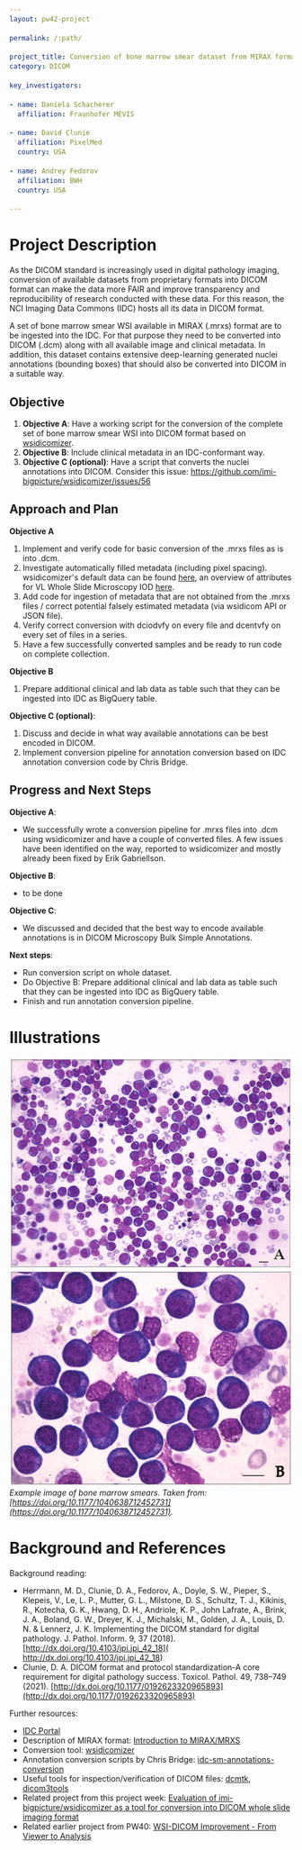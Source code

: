 ```yaml
---
layout: pw42-project

permalink: /:path/

project_title: Conversion of bone marrow smear dataset from MIRAX format into DICOM
category: DICOM

key_investigators:

- name: Daniela Schacherer
  affiliation: Fraunhofer MEVIS

- name: David Clunie
  affiliation: PixelMed
  country: USA

- name: Andrey Fedorov
  affiliation: BWH
  country: USA

---
```


# Project Description

<!-- Add a short paragraph describing the project. -->


As the DICOM standard is increasingly used in digital pathology imaging, conversion of available datasets from proprietary formats into DICOM format can make the data more FAIR and improve transparency and reproducibility of research conducted with these data. For this reason, the NCI Imaging Data Commons (IDC) hosts all its data in DICOM format. 

A set of bone marrow smear WSI available in MIRAX (.mrxs) format are to be ingested into the IDC. For that purpose they need to be converted into DICOM (.dcm) along with all available image and clinical metadata. 
In addition, this dataset contains extensive deep-learning generated nuclei annotations (bounding boxes) that should also be converted into DICOM in a suitable way. 



## Objective

<!-- Describe here WHAT you would like to achieve (what you will have as end result). -->

 1. **Objective A**: Have a working script for the conversion of the complete set of bone marrow smear WSI into DICOM format based on [wsidicomizer](https://github.com/imi-bigpicture/wsidicomizer).
 2. **Objective B**: Include clinical metadata in an IDC-conformant way.
 3. **Objective C (optional)**: Have a script that converts the nuclei annotations into DICOM. Consider this issue: https://github.com/imi-bigpicture/wsidicomizer/issues/56


## Approach and Plan

<!-- Describe here HOW you would like to achieve the objectives stated above. -->

**Objective A**
1. Implement and verify code for basic conversion of the .mrxs files as is into .dcm.
2. Investigate automatically filled metadata (including pixel spacing). wsidicomizer's default data can be found [here](https://github.com/imi-bigpicture/wsidicom/tree/ab16e38c678b4bb6eb8e2c670d4c7278c67edf03/wsidicom/metadata), an overview of attributes for VL Whole Slide Microscopy IOD [here](https://dicom.innolitics.com/ciods/vl-whole-slide-microscopy-image). 
3. Add code for ingestion of metadata that are not obtained from the .mrxs files / correct potential falsely estimated metadata (via wsidicom API or JSON file).
4. Verify correct conversion with dciodvfy on every file and dcentvfy on every set of files in a series. 
5. Have a few successfully converted samples and be ready to run code on complete collection. 

**Objective B**
1. Prepare additional clinical and lab data as table such that they can be ingested into IDC as BigQuery table. 

**Objective C (optional)**:
1. Discuss and decide in what way available annotations can be best encoded in DICOM.
2. Implement conversion pipeline for annotation conversion based on IDC annotation conversion code by Chris Bridge. 

## Progress and Next Steps

<!-- Update this section as you make progress, describing of what you have ACTUALLY DONE.
     If there are specific steps that you could not complete then you can describe them here, too. -->
     
**Objective A**:
- We successfully wrote a conversion pipeline for .mrxs files into .dcm using wsidicomizer and have a couple of converted files. A few issues have been identified on the way, reported to wsidicomizer and mostly already been fixed by Erik Gabriellson.

**Objective B**: 
- to be done

**Objective C**:  
- We discussed and decided that the best way to encode available annotations is in DICOM Microscopy Bulk Simple Annotations.

**Next steps**:
- Run conversion script on whole dataset.
- Do Objective B: Prepare additional clinical and lab data as table such that they can be ingested into IDC as BigQuery table.
- Finish and run annotation conversion pipeline. 


# Illustrations

<!-- Add pictures and links to videos that demonstrate what has been accomplished. -->

![Example image of bone marrow smears](./bone_marrow_smear.png) \
*Example image of bone marrow smears. Taken from: [https://doi.org/10.1177/1040638712452731](https://doi.org/10.1177/1040638712452731).*


# Background and References

<!-- If you developed any software, include link to the source code repository.
     If possible, also add links to sample data, and to any relevant publications. -->


Background reading: 
- Herrmann, M. D., Clunie, D. A., Fedorov, A., Doyle, S. W., Pieper, S., Klepeis, V., Le, L. P., Mutter, G. L., Milstone, D. S., Schultz, T. J., Kikinis, R., Kotecha, G. K., Hwang, D. H., Andriole, K. P., John Lafrate, A., Brink, J. A., Boland, G. W., Dreyer, K. J., Michalski, M., Golden, J. A., Louis, D. N. & Lennerz, J. K. Implementing the DICOM standard for digital pathology. J. Pathol. Inform. 9, 37 (2018). [http://dx.doi.org/10.4103/jpi.jpi_42_18]( http://dx.doi.org/10.4103/jpi.jpi_42_18)
- Clunie, D. A. DICOM format and protocol standardization-A core requirement for digital pathology success. Toxicol. Pathol. 49, 738–749 (2021). [http://dx.doi.org/10.1177/0192623320965893](http://dx.doi.org/10.1177/0192623320965893)

Further resources:
- [IDC Portal](https://portal.imaging.datacommons.cancer.gov/)
- Description of MIRAX format: [Introduction to MIRAX/MRXS](https://lists.andrew.cmu.edu/pipermail/openslide-users/2012-July/000373.html)
- Conversion tool: [wsidicomizer](https://github.com/imi-bigpicture/wsidicomizer)
- Annotation conversion scripts by Chris Bridge: [idc-sm-annotations-conversion](https://github.com/ImagingDataCommons/idc-sm-annotations-conversion/tree/0a5060d44e25f6cfa78074f0dde7a1ca1aa6bc53)
- Useful tools for inspection/verification of DICOM files: [dcmtk](https://dicom.offis.de/en/dcmtk/dcmtk-tools/), [dicom3tools](https://www.dclunie.com/dicom3tools.html)
- Related project from this project week: [Evaluation of imi-bigpicture/wsidicomizer as a tool for conversion into DICOM whole slide imaging format](https://projectweek.na-mic.org/PW42_2025_GranCanaria/Projects/EvaluationOfImiBigpictureWsidicomizerAsAToolForConversionIntoDicomWholeSlideImagingFormat/)
- Related earlier project from PW40: [WSI-DICOM Improvement - From Viewer to Analysis](https://projectweek.na-mic.org/PW40_2024_GranCanaria/Projects/WsiDicomImprovementFromViewerToAnalysis/)

